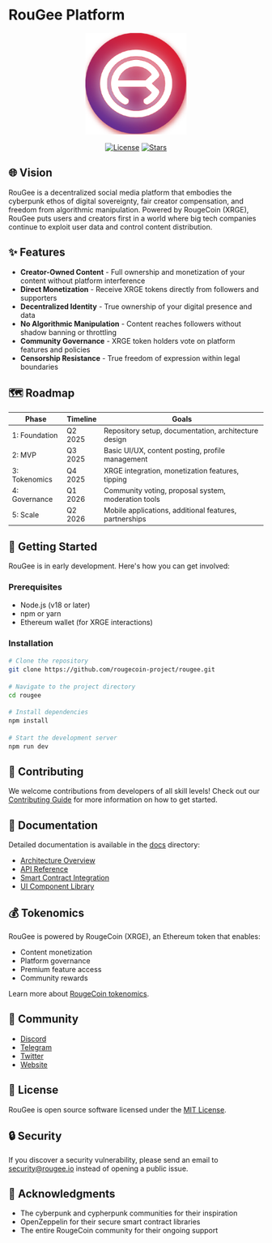 # RouGee Platform

<p align="center">
  <img src="docs/assets/logo.png" alt="RouGee Logo" width="200"/>
</p>

<p align="center">
  <a href="https://github.com/rougecoin-project/rougee-2025/main/LICENSE"><img src="https://img.shields.io/github/license/rougecoin-project/rougee" alt="License"></a>
  <a href="#"><img src="https://img.shields.io/github/stars/rougecoin-project/rougee-2025?style=social" alt="Stars"></a>
</p>

## 🌐 Vision

RouGee is a decentralized social media platform that embodies the cyberpunk ethos of digital sovereignty, fair creator compensation, and freedom from algorithmic manipulation. Powered by RougeCoin (XRGE), RouGee puts users and creators first in a world where big tech companies continue to exploit user data and control content distribution.

## ✨ Features

- **Creator-Owned Content** - Full ownership and monetization of your content without platform interference
- **Direct Monetization** - Receive XRGE tokens directly from followers and supporters
- **Decentralized Identity** - True ownership of your digital presence and data
- **No Algorithmic Manipulation** - Content reaches followers without shadow banning or throttling
- **Community Governance** - XRGE token holders vote on platform features and policies
- **Censorship Resistance** - True freedom of expression within legal boundaries

## 🗺️ Roadmap

| Phase | Timeline | Goals |
|-------|----------|-------|
| 1: Foundation | Q2 2025 | Repository setup, documentation, architecture design |
| 2: MVP | Q3 2025 | Basic UI/UX, content posting, profile management |
| 3: Tokenomics | Q4 2025 | XRGE integration, monetization features, tipping |
| 4: Governance | Q1 2026 | Community voting, proposal system, moderation tools |
| 5: Scale | Q2 2026 | Mobile applications, additional features, partnerships |

## 🚀 Getting Started

RouGee is in early development. Here's how you can get involved:

### Prerequisites

- Node.js (v18 or later)
- npm or yarn
- Ethereum wallet (for XRGE interactions)

### Installation

```bash
# Clone the repository
git clone https://github.com/rougecoin-project/rougee.git

# Navigate to the project directory
cd rougee

# Install dependencies
npm install

# Start the development server
npm run dev
```

## 🤝 Contributing

We welcome contributions from developers of all skill levels! Check out our [Contributing Guide](CONTRIBUTING.md) for more information on how to get started.

## 📝 Documentation

Detailed documentation is available in the [docs](docs) directory:

- [Architecture Overview](docs/architecture.md)
- [API Reference](docs/api-reference.md)
- [Smart Contract Integration](docs/smart-contracts.md)
- [UI Component Library](docs/ui-components.md)

## 💰 Tokenomics

RouGee is powered by RougeCoin (XRGE), an Ethereum token that enables:

- Content monetization
- Platform governance
- Premium feature access
- Community rewards

Learn more about [RougeCoin tokenomics](docs/tokenomics.md).

## 📱 Community

- [Discord](https://discord.gg/7GvpcTS3Mj)
- [Telegram](https://t.me/rougecoinv3)
- [Twitter](https://x.com/rougecoin)
- [Website](https://rougecoin.xyz)

## 📄 License

RouGee is open source software licensed under the [MIT License](LICENSE).

## 🔒 Security

If you discover a security vulnerability, please send an email to security@rougee.io instead of opening a public issue.

## 🙏 Acknowledgments

- The cyberpunk and cypherpunk communities for their inspiration
- OpenZeppelin for their secure smart contract libraries
- The entire RougeCoin community for their ongoing support
